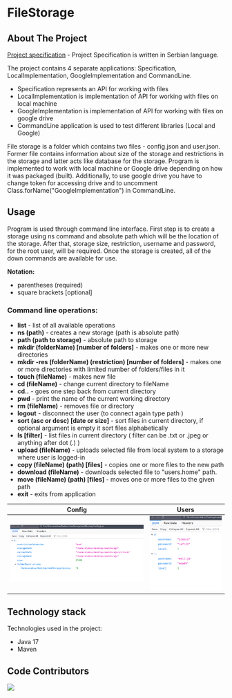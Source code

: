 # FileStorage

## About The Project
[Project specification](https://github.com/Djokic00/FileStorage/blob/master/prvi_projekat.pdf) - Project Specification is written in Serbian language.

The project contains 4 separate applications: Specification, LocalImplementation, GoogleImplementation and CommandLine.

- Specification represents an API for working with files
- LocalImplementation is implementation of API for working with files on local machine
- GoogleImplementation is implementation of API for working with files on google drive
- CommandLine application is used to test different libraries (Local and Google)

File storage is a folder which contains two files - config.json and user.json. Former file contains information about size of the storage and restrictions in the storage and latter acts like database for the storage. Program is implemented to work with local machine or Google drive depending on how it was packaged (built). Additionally, to use google drive you have to change token for accessing drive and to uncomment Class.forName("GoogleImplementation") in CommandLine. 


## Usage

Program is used through command line interface. First step is to create a storage using ns command and absolute path which will be the location of the storage. After that, storage size, restriction, username and password, for the root user, will be required. Once the storage is created, all of the down commands are available for use.

<b>Notation:</b>

- parentheses (required)
- square brackets [optional]


### Command line operations:

- <b>list</b> - list of all available operations
- <b>ns (path)</b> - creates a new storage (path is absolute path)
- <b>path (path to storage)</b> - absolute path to storage
- <b>mkdir (folderName) [number of folders]</b> - makes one or more new directories
- <b>mkdir -res (folderName) (restriction) [number of folders]</b> - makes one or more directories with limited number of folders/files in it
- <b>touch (fileName)</b> - makes new file
- <b>cd (fileName)</b> - change current directory to fileName
- <b>cd..</b> - goes one step back from current directory
- <b>pwd</b> - print the name of the current working directory
- <b>rm (fileName)</b> - removes file or directory
- <b>logout</b> - disconnect the user (to connect again type path <path to storage>)
- <b>sort (asc or desc) [date or size]</b> - sort files in current directory, if optional argument is empty it sort files alphabetically
- <b>ls [filter]</b> - list files in current directory ( filter can be .txt or .jpeg or anything after dot (.) )
- <b>upload (fileName)</b> - uploads selected file from local system to a storage where user is logged-in
- <b>copy (fileName) (path) [files]</b> - copies one or more files to the new path
- <b>download (fileName)</b> - downloads selected file to "users.home" path.
- <b>move (fileName) (path) [files]</b> - moves one or more files to the given path 
- <b>exit</b> - exits from application
  
 | Config | Users |
 | ----- | ------ |
| ![config.json](Pictures/config.png) | ![users.json](Pictures/users.png)|

## Technology stack

Technologies used in the project:
- Java 17
- Maven

## Code Contributors
 
<a href="https://github.com/Djokic00/FileStorage/graphs/contributors">
  <img src="https://contrib.rocks/image?repo=Djokic00/FileStorage" />
</a>
